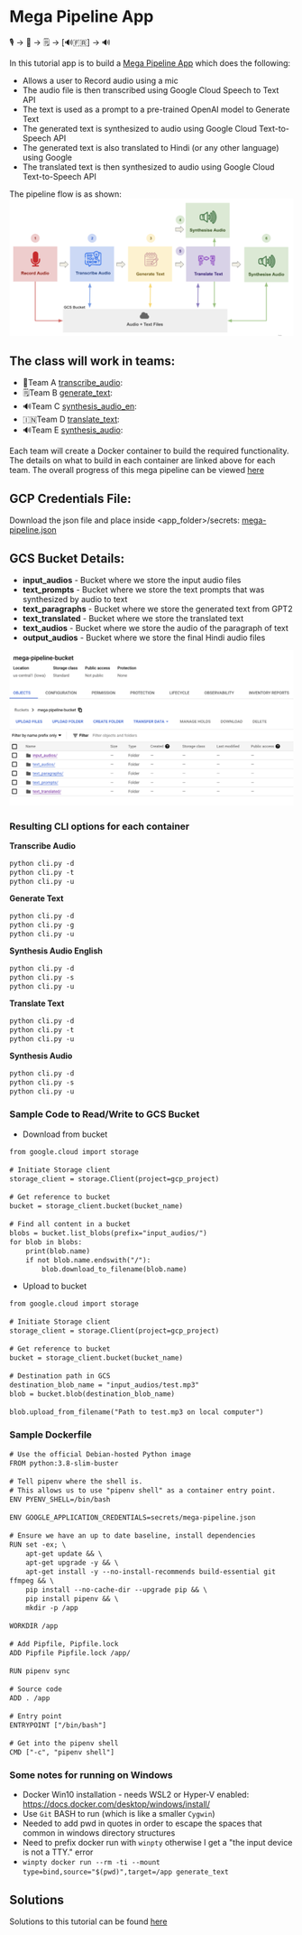 # Mega Pipeline App

🎙️ &rightarrow; 📝 &rightarrow; 🗒️ &rightarrow;  [🔊🇫🇷] &rightarrow; 🔊

In this tutorial app is to build a [Mega Pipeline App](https://ac215-mega-pipeline.dlops.io/) which does the following:

* Allows a user to Record audio using a mic
* The audio file is then transcribed using Google Cloud Speech to Text API
* The text is used as a prompt to a pre-trained OpenAI model to Generate Text 
* The generated text is synthesized to audio using Google Cloud Text-to-Speech API
* The generated text is also translated to Hindi (or any other language) using Google
* The translated text is then synthesized to audio using Google Cloud Text-to-Speech API

The pipeline flow is as shown:
<img src="mega-pipeline-flow.png"  width="800">

## The class will work in teams:
* 📝Team A [transcribe_audio](https://github.com/dlops-io/mega-pipeline/tree/main/transcribe_audio):
* 🗒️Team B [generate_text](https://github.com/dlops-io/mega-pipeline/tree/main/generate_text):
* 🔊Team C [synthesis_audio_en](https://github.com/dlops-io/mega-pipeline/tree/main/synthesis_audio_en):
* 🇮🇳Team D [translate_text](https://github.com/dlops-io/mega-pipeline/tree/main/translate_text):
* 🔊Team E [synthesis_audio](https://github.com/dlops-io/mega-pipeline/tree/main/synthesis_audio):

Each team will create a Docker container to build the required functionality. The details on what to build in each container are linked above for each team.
The overall progress of this mega pipeline can be viewed [here](https://ac215-mega-pipeline.dlops.io/)

## GCP Credentials File:
Download the json file and place inside <app_folder>/secrets:
<a href="https://static.us.edusercontent.com/files/mlca0YEYdvkWPNEowJ0o4hOd" download>mega-pipeline.json</a>


## GCS Bucket Details:
* **input_audios** - Bucket where we store the input audio files
* **text_prompts** - Bucket where we store the text prompts that was synthesized by audio to text
* **text_paragraphs** - Bucket where we store the generated text from GPT2
* **text_translated** - Bucket where we store the translated text
* **text_audios** - Bucket where we store the audio of the paragraph of text
* **output_audios** - Bucket where we store the final Hindi audio files

![Mega pipeline bucket](mega-pipeline-bucket.png)


### Resulting CLI options for each container

**Transcribe Audio**
```
python cli.py -d
python cli.py -t
python cli.py -u
```

**Generate Text**
```
python cli.py -d
python cli.py -g
python cli.py -u
```

**Synthesis Audio English**
```
python cli.py -d
python cli.py -s
python cli.py -u
```

**Translate Text**
```
python cli.py -d
python cli.py -t
python cli.py -u
```

**Synthesis Audio**
```
python cli.py -d
python cli.py -s
python cli.py -u
```


### Sample Code to Read/Write to GCS Bucket

* Download from bucket
```
from google.cloud import storage

# Initiate Storage client
storage_client = storage.Client(project=gcp_project)

# Get reference to bucket
bucket = storage_client.bucket(bucket_name)

# Find all content in a bucket
blobs = bucket.list_blobs(prefix="input_audios/")
for blob in blobs:
    print(blob.name)
    if not blob.name.endswith("/"):
        blob.download_to_filename(blob.name)

```

* Upload to bucket
```
from google.cloud import storage

# Initiate Storage client
storage_client = storage.Client(project=gcp_project)

# Get reference to bucket
bucket = storage_client.bucket(bucket_name)

# Destination path in GCS 
destination_blob_name = "input_audios/test.mp3"
blob = bucket.blob(destination_blob_name)

blob.upload_from_filename("Path to test.mp3 on local computer")

```

### Sample Dockerfile
```
# Use the official Debian-hosted Python image
FROM python:3.8-slim-buster

# Tell pipenv where the shell is. 
# This allows us to use "pipenv shell" as a container entry point.
ENV PYENV_SHELL=/bin/bash

ENV GOOGLE_APPLICATION_CREDENTIALS=secrets/mega-pipeline.json

# Ensure we have an up to date baseline, install dependencies 
RUN set -ex; \
    apt-get update && \
    apt-get upgrade -y && \
    apt-get install -y --no-install-recommends build-essential git ffmpeg && \
    pip install --no-cache-dir --upgrade pip && \
    pip install pipenv && \
    mkdir -p /app

WORKDIR /app

# Add Pipfile, Pipfile.lock
ADD Pipfile Pipfile.lock /app/

RUN pipenv sync

# Source code
ADD . /app

# Entry point
ENTRYPOINT ["/bin/bash"]

# Get into the pipenv shell
CMD ["-c", "pipenv shell"]
```

### Some notes for running on Windows
* Docker Win10 installation - needs WSL2 or Hyper-V enabled: https://docs.docker.com/desktop/windows/install/
* Use `Git` BASH to run (which is like a smaller `Cygwin`)
* Needed to add pwd in quotes in order to escape the spaces that common in windows directory structures
* Need to prefix docker run with `winpty` otherwise I get a "the input device is not a TTY." error
* `winpty docker run --rm -ti --mount type=bind,source="$(pwd)",target=/app generate_text`

## Solutions
Solutions to this tutorial can be found [here]()
